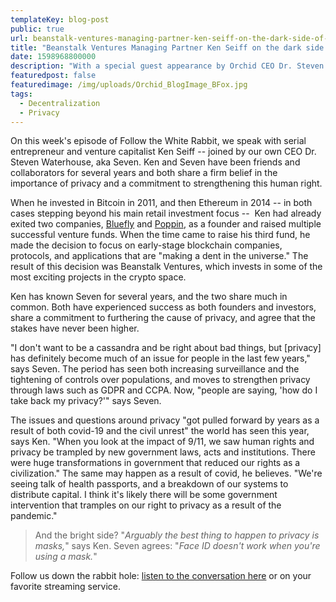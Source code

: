 ```yaml
---
templateKey: blog-post
public: true
url: beanstalk-ventures-managing-partner-ken-seiff-on-the-dark-side-of-the-internet
title: "Beanstalk Ventures Managing Partner Ken Seiff on the dark side of the Internet"
date: 1598968800000
description: "With a special guest appearance by Orchid CEO Dr. Steven Waterhouse on this week's episode of Follow the White Rabbit"
featuredpost: false
featuredimage: /img/uploads/Orchid_BlogImage_BFox.jpg
tags:
  - Decentralization
  - Privacy
---
```

On this week's episode of Follow the White Rabbit, we speak with serial entrepreneur and venture capitalist Ken Seiff -- joined by our own CEO Dr. Steven Waterhouse, aka Seven. Ken and Seven have been friends and collaborators for several years and both share a firm belief in the importance of privacy and a commitment to strengthening this human right.

When he invested in Bitcoin in 2011, and then Ethereum in 2014 -- in both cases stepping beyond his main retail investment focus --  Ken had already exited two companies, [Bluefly](https://www.bluefly.com/?gclid=EAIaIQobChMIlPLnl5G_6wIV98uGCh0y7QQBEAAYASAAEgKKcvD_BwE) and [Poppin](https://www.poppin.com/?kid=_k_EAIaIQobChMIiZf4oJG_6wIVGYiGCh2Yyw8LEAAYASAAEgJQVvD_BwE_k_&pd=Branded%20&pla=False&cp=1.0%20%7C%20search%20%7C%20branded%20%7C%20exact%20%7C%20desktop&utm_id=go_cmp-80531483_adg-3318315083_ad-436940022632_kwd-511206080_dev-c_ext-_sig-EAIaIQobChMIiZf4oJG_6wIVGYiGCh2Yyw8LEAAYASAAEgJQVvD_BwE&utm_source=GOOGLE&gclid=EAIaIQobChMIiZf4oJG_6wIVGYiGCh2Yyw8LEAAYASAAEgJQVvD_BwE), as a founder and raised multiple successful venture funds. When the time came to raise his third fund, he made the decision to focus on early-stage blockchain companies, protocols, and applications that are "making a dent in the universe." The result of this decision was Beanstalk Ventures, which invests in some of the most exciting projects in the crypto space.

Ken has known Seven for several years, and the two share much in common. Both have experienced success as both founders and investors, share a commitment to furthering the cause of privacy, and agree that the stakes have never been higher.

"I don't want to be a cassandra and be right about bad things, but \[privacy\] has definitely become much of an issue for people in the last few years," says Seven. The period has seen both increasing surveillance and the tightening of controls over populations, and moves to strengthen privacy through laws such as GDPR and CCPA. Now, "people are saying, 'how do I take back my privacy?'" says Seven.

The issues and questions around privacy "got pulled forward by years as a result of both covid-19 and the civil unrest" the world has seen this year, says Ken. "When you look at the impact of 9/11, we saw human rights and privacy be trampled by new government laws, acts and institutions. There were huge transformations in government that reduced our rights as a civilization." The same may happen as a result of covid, he believes. "We're seeing talk of health passports, and a breakdown of our systems to distribute capital. I think it's likely there will be some government intervention that tramples on our right to privacy as a result of the pandemic."

> And the bright side? "*Arguably the best thing to happen to privacy is masks,*" says Ken. Seven agrees: "*Face ID doesn't work when you're using a mask.*"

Follow us down the rabbit hole: [listen to the conversation here](https://www.orchid.com/podcast) or on your favorite streaming service.